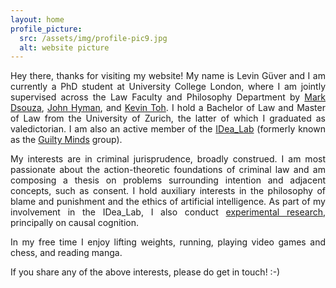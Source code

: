 ```yaml
---
layout: home
profile_picture:
  src: /assets/img/profile-pic9.jpg
  alt: website picture
---
```




<p align="justify"> Hey there, thanks for visiting my website! My name is Levin Güver and I am currently a PhD student at University College London, where I am jointly supervised across the Law Faculty and Philosophy Department by <a href="https://www.ucl.ac.uk/laws/people/dr-mark-dsouza">Mark Dsouza</a>, <a href="https://www.ucl.ac.uk/philosophy/people/professor-john-hyman">John Hyman</a>, and <a href="https://www.ucl.ac.uk/laws/people/professor-kevin-toh">Kevin Toh</a>. I hold a Bachelor of Law and Master of Law from the University of Zurich, the latter of which I graduated as valedictorian. I am also an active member of the <a href="https://idea-lab.uni-graz.at/de/unsere-forschenden/ethik-der-kuenstlichen-intelligenz/">IDea_Lab</a> (formerly known as the <a href="https://www.guiltymindslab.com/">Guilty Minds</a> group).</p>


<p align="justify"> My interests are in criminal jurisprudence, broadly construed. I am most passionate about the action-theoretic foundations of criminal law and am composing a thesis on problems surrounding intention and adjacent concepts, such as consent. I hold auxiliary interests in the philosophy of blame and punishment and the ethics of artificial intelligence. As part of my involvement in the IDea_Lab, I also conduct <a href="https://lawreview.uchicago.edu/sites/default/files/03%20Tobia.pdf">experimental research</a>, principally on causal cognition.</p>

<p align="justify"> In my free time I enjoy lifting weights, running, playing video games and chess, and reading manga.</p>

<p align="justify">If you share any of the above interests, please do get in touch!  :-) </p>